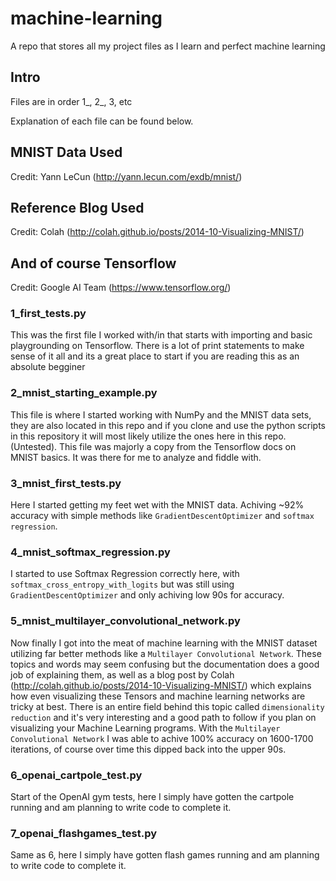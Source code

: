# machine-learning
A repo that stores all my project files as I learn and perfect machine learning

## Intro

Files are in order 1_, 2_, 3, etc

Explanation of each file can be found below.

## MNIST Data Used

Credit: Yann LeCun (http://yann.lecun.com/exdb/mnist/)

## Reference Blog Used

Credit: Colah (http://colah.github.io/posts/2014-10-Visualizing-MNIST/)

## And of course Tensorflow

Credit: Google AI Team (https://www.tensorflow.org/)

### 1_first_tests.py

This was the first file I worked with/in that starts with importing and basic playgrounding on Tensorflow. There is a lot of print statements to make sense of it all and its a great place to start if you are reading this as an absolute begginer

### 2_mnist_starting_example.py

This file is where I started working with NumPy and the MNIST data sets, they are also located in this repo and if you clone and use the python scripts in this repository it will most likely utilize the ones here in this repo. (Untested). This file was majorly a copy from the Tensorflow docs on MNIST basics. It was there for me to analyze and fiddle with.

###  3_mnist_first_tests.py

Here I started getting my feet wet with the MNIST data. Achiving ~92% accuracy with simple methods like `GradientDescentOptimizer` and `softmax regression`.

### 4_mnist_softmax_regression.py

I started to use Softmax Regression correctly here, with `softmax_cross_entropy_with_logits` but was still using `GradientDescentOptimizer` and only achiving low 90s for accuracy. 

### 5_mnist_multilayer_convolutional_network.py

Now finally I got into the meat of machine learning with the MNIST dataset utilizing far better methods like a `Multilayer Convolutional Network`. These topics and words may seem confusing but the documentation does a good job of explaining them, as well as a blog post by Colah (http://colah.github.io/posts/2014-10-Visualizing-MNIST/) which explains how even visualizing these Tensors and machine learning networks are tricky at best. There is an entire field behind this topic called `dimensionality reduction` and it's very interesting and a good path to follow if you plan on visualizing your Machine Learning programs. With the `Multilayer Convolutional Network` I was able to achive 100% accuracy on 1600-1700 iterations, of course over time this dipped back into the upper 90s.

### 6_openai_cartpole_test.py

Start of the OpenAI gym tests, here I simply have gotten the cartpole running and am planning to write code to complete it.

### 7_openai_flashgames_test.py

Same as 6, here I simply have gotten flash games running and am planning to write code to complete it.
